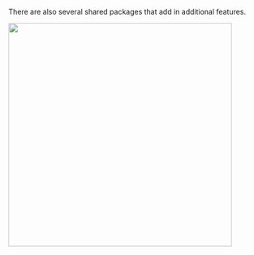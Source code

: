 There are also several shared packages that add in additional features.

<img src="resources/images/ext6/coretoolkit.jpg" height="440"/>